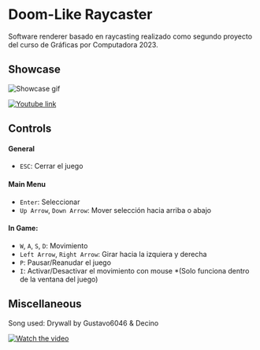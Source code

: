 
# Doom-Like Raycaster

Software renderer basado en raycasting realizado como segundo proyecto del curso de Gráficas por Computadora 2023.

## Showcase
![Showcase gif](img/Raycaster_Capture.gif)  

[![Youtube link](https://img.youtube.com/vi/dqgfYFQCn_w/hqdefault.jpg)](https://youtu.be/dqgfYFQCn_w "Showcase video")

## Controls
#### General
* `ESC`: Cerrar el juego

#### Main Menu
* `Enter`: Seleccionar
* `Up Arrow`, `Down Arrow`: Mover selección hacia arriba o abajo

#### In Game:
* `W`, `A`, `S`, `D`: Movimiento
* `Left Arrow`, `Right Arrow`: Girar hacia la izquiera y derecha
* `P`: Pausar/Reanudar el juego
* `I`: Activar/Desactivar el movimiento con mouse *(Solo funciona dentro de la ventana del juego)

## Miscellaneous
Song used: Drywall by Gustavo6046 & Decino

[![Watch the video](https://img.youtube.com/vi/oorlGz-Vqok/hqdefault.jpg)](https://youtu.be/oorlGz-Vqok "Drywall by Gustavo6046 & Decino")
